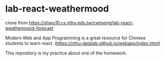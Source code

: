 # lab-react-weathermood
clone from https://shwu10.cs.nthu.edu.tw/cwtseng/lab-react-weathermood-forecast

Modern Web and App Programming is a great resource for Chinese students to learn react.
(https://nthu-datalab.github.io/webapp/index.html)

This repository is my practice about one of the homework.
